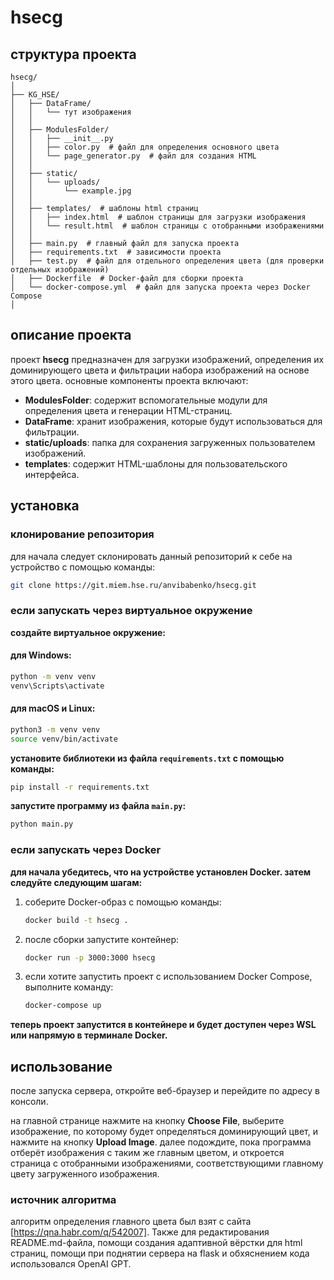 # hsecg

## cтруктура проекта

```
hsecg/
│
├── KG_HSE/
│   ├── DataFrame/
│   │   └── тут изображения
│   │
│   ├── ModulesFolder/
│   │   ├── __init__.py 
│   │   ├── color.py  # файл для определения основного цвета
│   │   └── page_generator.py  # файл для создания HTML
│   │
│   ├── static/
│   │   └── uploads/
│   │       └── example.jpg
│   │
│   ├── templates/  # шаблоны html страниц
│   │   ├── index.html  # шаблон страницы для загрузки изображения
│   │   └── result.html  # шаблон страницы с отобранными изображениями
│   │
│   ├── main.py  # главный файл для запуска проекта
│   ├── requirements.txt  # зависимости проекта
│   ├── test.py  # файл для отдельного определения цвета (для проверки отдельных изображений)
│   ├── Dockerfile  # Docker-файл для сборки проекта
│   └── docker-compose.yml  # файл для запуска проекта через Docker Compose
│
```

## описание проекта

проект **hsecg** предназначен для загрузки изображений, определения их доминирующего цвета и фильтрации набора изображений на основе этого цвета. основные компоненты проекта включают:

- **ModulesFolder**: содержит вспомогательные модули для определения цвета и генерации HTML-страниц.
- **DataFrame**: хранит изображения, которые будут использоваться для фильтрации.
- **static/uploads**: папка для сохранения загруженных пользователем изображений.
- **templates**: содержит HTML-шаблоны для пользовательского интерфейса.

## установка

### клонирование репозитория

для начала следует склонировать данный репозиторий к себе на устройство с помощью команды:

```bash
git clone https://git.miem.hse.ru/anvibabenko/hsecg.git
```

### если запускать через виртуальное окружение

**создайте виртуальное окружение:**

#### для Windows:

```bash
python -m venv venv
venv\Scripts\activate
```

#### для macOS и Linux:

```bash
python3 -m venv venv
source venv/bin/activate
```

**установите библиотеки из файла `requirements.txt` с помощью команды:**

```bash
pip install -r requirements.txt
```

**запустите программу из файла `main.py`:**

```bash
python main.py
```

### если запускать через Docker

**для начала убедитесь, что на устройстве установлен Docker. затем следуйте следующим шагам:**

1. соберите Docker-образ с помощью команды:
   
   ```bash
   docker build -t hsecg .
   ```

2. после сборки запустите контейнер:

   ```bash
   docker run -p 3000:3000 hsecg
   ```

3. если хотите запустить проект с использованием Docker Compose, выполните команду:

   ```bash
   docker-compose up
   ```

**теперь проект запустится в контейнере и будет доступен через WSL или напрямую в терминале Docker.**

## использование

после запуска сервера, откройте веб-браузер и перейдите по адресу в консоли. 

на главной странице нажмите на кнопку **Choose File**, выберите изображение, по которому будет определяться доминирующий цвет, и нажмите на кнопку **Upload Image**. далее подождите, пока программа отберёт изображения с таким же главным цветом, и откроется страница с отобранными изображениями, соответствующими главному цвету загруженного изображения.

### источник алгоритма

алгоритм определения главного цвета был взят с сайта [https://qna.habr.com/q/542007]. Также для редактирования README.md-файла, помощи создания адаптивной вёрстки для html страниц, помощи при поднятии сервера на flask и обхяснением кода использовался OpenAI GPT.